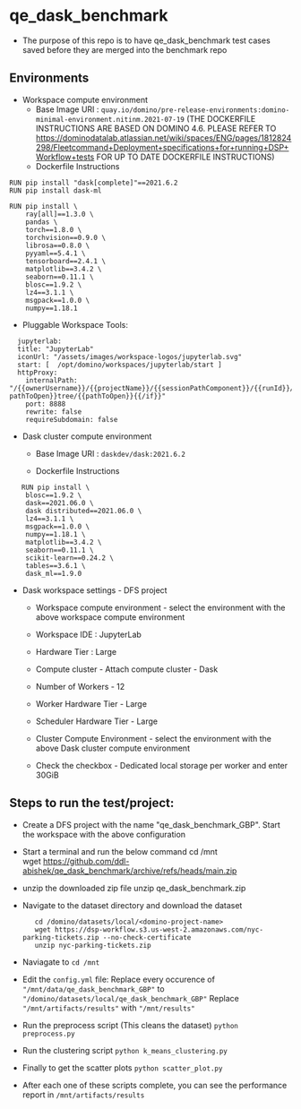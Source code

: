 # qe_dask_benchmark

 - The purpose of this repo is to have qe_dask_benchmark test cases saved before they are merged into the benchmark repo

  ## Environments
 - Workspace compute environment
  	 - Base Image URI : ```quay.io/domino/pre-release-environments:domino-minimal-environment.nitinm.2021-07-19``` 
(THE DOCKERFILE INSTRUCTIONS ARE BASED ON DOMINO 4.6. PLEASE REFER TO https://dominodatalab.atlassian.net/wiki/spaces/ENG/pages/1812824298/Fleetcommand+Deployment+specifications+for+running+DSP+Workflow+tests FOR UP TO DATE DOCKERFILE INSTRUCTIONS)
  	 - Dockerfile Instructions
```
RUN pip install "dask[complete]"==2021.6.2
RUN pip install dask-ml

RUN pip install \
    ray[all]==1.3.0 \   
    pandas \   
    torch==1.8.0 \   
    torchvision==0.9.0 \   
    librosa==0.8.0 \   
    pyyaml==5.4.1 \   
    tensorboard==2.4.1 \
    matplotlib==3.4.2 \
    seaborn==0.11.1 \
	blosc==1.9.2 \
	lz4==3.1.1 \
	msgpack==1.0.0 \
	numpy==1.18.1

```

 - Pluggable Workspace Tools:
```
  jupyterlab:
  title: "JupyterLab"
  iconUrl: "/assets/images/workspace-logos/jupyterlab.svg"
  start: [  /opt/domino/workspaces/jupyterlab/start ]
  httpProxy:
    internalPath: "/{{ownerUsername}}/{{projectName}}/{{sessionPathComponent}}/{{runId}}/{{#if pathToOpen}}tree/{{pathToOpen}}{{/if}}"
    port: 8888
    rewrite: false
    requireSubdomain: false
```


 - Dask cluster compute environment
  	 	
   - Base Image URI : ```daskdev/dask:2021.6.2```

   - Dockerfile Instructions
```
   RUN pip install \
	blosc==1.9.2 \
	dask==2021.06.0 \
	dask distributed==2021.06.0 \
	lz4==3.1.1 \
	msgpack==1.0.0 \
	numpy==1.18.1 \
	matplotlib==3.4.2 \
	seaborn==0.11.1 \
	scikit-learn==0.24.2 \
	tables==3.6.1 \
	dask_ml==1.9.0
```


   - Dask workspace settings - DFS project
     - Workspace compute environment - select the environment with the above workspace compute environment
     - Workspace IDE : JupyterLab
     - Hardware Tier : Large

     - Compute cluster - Attach compute cluster - Dask 
     - Number of Workers - 12
     - Worker Hardware Tier - Large
     - Scheduler Hardware Tier - Large
     - Cluster Compute Environment - select the environment with the above Dask cluster compute environment

     - Check the checkbox - Dedicated local storage per worker and enter 30GiB

 ## Steps to run the test/project:

  - Create a DFS project with the name "qe_dask_benchmark_GBP". Start the workspace with the above configuration
  - Start a terminal and run the below command
		cd /mnt  
		wget https://github.com/ddl-abishek/qe_dask_benchmark/archive/refs/heads/main.zip

  - unzip the downloaded zip file
		unzip qe_dask_benchmark.zip

  - Navigate to the dataset directory and download the dataset

  		   cd /domino/datasets/local/<domino-project-name>
  		   wget https://dsp-workflow.s3.us-west-2.amazonaws.com/nyc-parking-tickets.zip --no-check-certificate
  		   unzip nyc-parking-tickets.zip

  - Naviagate to 
  		```cd /mnt```

  - Edit the ```config.yml``` file:
  		Replace every occurence of ```"/mnt/data/qe_dask_benchmark_GBP"``` to ```"/domino/datasets/local/qe_dask_benchmark_GBP"```
  		Replace  ```"/mnt/artifacts/results"``` with ```"/mnt/results"```      

  - Run the preprocess script (This cleans the dataset)
  		```python preprocess.py```

  - Run the clustering script
  		```python k_means_clustering.py```
		
  - Finally to get the scatter plots 
  		```python scatter_plot.py```

  - After each one of these scripts complete, you can see the performance report in 
  		```/mnt/artifacts/results```

